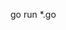 <!-- # FORUM
## Description

 The Forum Project is an interactive online platform designed for users to engage in meaningful discussions and share knowledge on a variety of topics. 

## dependencies

- golang 1.22.3 or latest 
- you want permission for clone

## Usage

Once the server is running, you can access the forum at `http://localhost:4444` 

## User Guide

1. **Register**: Click on the "Sign Up" button to create a new account.
2. **Login**: Use your credentials to log in to your account.
3. **Create a Post**: Navigate to the "Create Post" section to start a new discussion.
4. **Comment**: Engage with other users by commenting on their posts.
 
## Help:
```bash
go run cmd/main.go

```


## Author:

- Zakaria Abdelali
- Soufyane El-Asly
 
------------------------------------------

Thank you for checking out the Real Time Forum Project! We hope you find it useful and engaging. -->


go run *.go